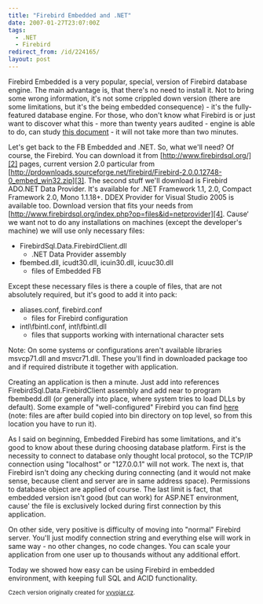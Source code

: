 ```yaml
---
title: "Firebird Embedded and .NET"
date: 2007-01-27T23:07:00Z
tags:
  - .NET
  - Firebird
redirect_from: /id/224165/
layout: post
---
```

Firebird Embedded is a very popular, special, version of Firebird database engine. The main advantage is, that there's no need to install it. Not to bring some wrong information, it's not some crippled down version (there are some limitations, but it's the being embedded consequence) - it's the fully-featured database engine. For those, who don't know what Firebird is or just want to discover what this - more than twenty years audited - engine is able to do, can study [this document][1] - it will not take more than two minutes.

Let's get back to the FB Embedded and .NET. So, what we'll need? Of course, the Firebird. You can download it from [http://www.firebirdsql.org/][2] pages, current version 2.0 particular from [http://prdownloads.sourceforge.net/firebird/Firebird-2.0.0.12748-0_embed_win32.zip][3]. The second stuff we'll download is Firebird ADO.NET Data Provider. It's available for .NET Framework 1.1, 2.0, Compact Framework 2.0, Mono 1.1.18+. DDEX Provider for Visual Studio 2005 is available too. Download version that fits your needs from [http://www.firebirdsql.org/index.php?op=files&id=netprovider][4]. Cause‘ we want not to do any installations on machines (except the developer's machine) we will use only necessary files:

* FirebirdSql.Data.FirebirdClient.dll
  * .NET Data Provider assembly
* fbembed.dll, icudt30.dll, icuin30.dll, icuuc30.dll
  * files of Embedded FB

Except these necessary files is there a couple of files, that are not absolutely required, but it's good to add it into pack:

* aliases.conf, firebird.conf
  * files for Firebird configuration
* intl\fbintl.conf, intl\fbintl.dll
  * files that supports working with international character sets

Note: On some systems or configurations aren't available libraries msvcp71.dll and msvcr71.dll. These you'll find in downloaded package too and if required distribute it together with application.

Creating an application is then a minute. Just add into references FirebirdSql.Data.FirebirdClient assembly and add near to program fbembedd.dll (or generally into place, where system tries to load DLLs by default). Some example of "well-configured" Firebird you can find [here][5] (note: files are after build copied into bin directory on top level, so from this location you have to run it).

As I said on beginning, Embedded Firebird has some limitations, and it's good to know about these during choosing database platform. First is the necessity to connect to database only thought local protocol, so the TCP/IP connection using "localhost" or "127.0.0.1" will not work. The next is, that Firebird isn't doing any checking during connecting (and it would not make sense, because client and server are in same address space). Permissions to database object are applied of course. The last limit is fact, that embedded version isn't good (but can work) for ASP.NET environment, cause' the file is exclusively locked during first connection by this application.

On other side, very positive is difficulty of moving into "normal" Firebird server. You'll just modify connection string and everything else will work in same way - no other changes, no code changes. You can scale your application from one user up to thousands without any additional effort.

Today we showed how easy can be using Firebird in embedded environment, with keeping full SQL and ACID functionality.

<small>Czech version originally created for [vyvojar.cz][6].</small>

[1]: http://www.firebirdnews.org/docs/fb2min.html
[2]: http://www.firebirdsql.org/
[3]: http://prdownloads.sourceforge.net/firebird/Firebird-2.0.0.12748-0_embed_win32.zip
[4]: http://www.firebirdsql.org/index.php?op=files&id=netprovider
[5]: http://blog.vyvojar.cz/files/folders/217860/download.aspx
[6]: http://www.vyvojar.cz/